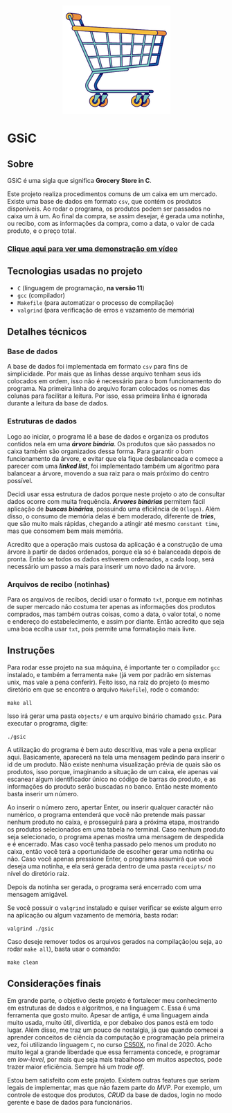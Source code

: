 <div style="display: flex; justify-content: center; margin: 32px 0" >
  <img src="./assets/logo.png" alt="project logo" width="250" />
</div>

# GSiC

## Sobre

GSiC é uma sigla que significa **Grocery Store in C**.

Este projeto realiza procedimentos comuns de um caixa em um mercado. Existe uma base de dados em formato `csv`, que contém os produtos disponíveis. Ao rodar o programa, os produtos podem ser passados no caixa um à um. Ao final da compra, se assim desejar, é gerada uma notinha, ou recibo, com as informações da compra, como a data, o valor de cada produto, e o preço total.

### [Clique aqui para ver uma demonstração em vídeo](https://drive.google.com/file/d/1yQ8eaLHOqkbEe810dovin0SWaka78f52/view?usp=sharing)

## Tecnologias usadas no projeto

- `C` (linguagem de programação, **na versão 11**)
- `gcc` (compilador)
- `Makefile` (para automatizar o processo de compilação)
- `valgrind` (para verificação de erros e vazamento de memória)

## Detalhes técnicos

### Base de dados

A base de dados foi implementada em formato `csv` para fins de simplicidade. Por mais que as linhas desse arquivo tenham seus ids colocados em ordem, isso não é necessário para o bom funcionamento do programa. Na primeira linha do arquivo foram colocados os nomes das colunas para facilitar a leitura. Por isso, essa primeira linha é ignorada durante a leitura da base de dados.

### Estruturas de dados

Logo ao iniciar, o programa lê a base de dados e organiza os produtos contidos nela em uma **_árvore binária_**. Os produtos que são passados no caixa também são organizados dessa forma. Para garantir o bom funcionamento da árvore, e evitar que ela fique desbalanceada e comece a parecer com uma **_linked list_**, foi implementado também um algoritmo para balancear a árvore, movendo a sua raiz para o mais próximo do centro possível.

Decidi usar essa estrutura de dados porque neste projeto o ato de consultar dados ocorre com muita frequência. **_Árvores binárias_** permitem fácil aplicação de **_buscas binárias_**, possuindo uma eficiência de `O(logn)`. Além disso, o consumo de memória delas é bem moderado, diferente de **_tries_**, que são muito mais rápidas, chegando a atingir até mesmo `constant time`, mas que consomem bem mais memória.

Acredito que a operação mais custosa da aplicação é a construção de uma árvore à partir de dados ordenados, porque ela só é balanceada depois de pronta. Então se todos os dados estiverem ordenados, a cada loop, será necessário um passo a mais para inserir um novo dado na árvore.

### Arquivos de recibo (notinhas) 

Para os arquivos de recibos, decidi usar o formato `txt`, porque em notinhas de super mercado não costuma ter apenas as informações dos produtos comprados, mas também outras coisas, como a data, o valor total, o nome e endereço do estabelecimento, e assim por diante. Então acredito que seja uma boa ecolha usar `txt`, pois permite uma formatação mais livre.


## Instruções

Para rodar esse projeto na sua máquina, é importante ter o compilador `gcc` instalado, e também a ferramenta `make` (já vem por padrão em sistemas unix, mas vale a pena conferir). Feito isso, na raiz do projeto (o mesmo diretório em que se encontra o arquivo `Makefile`), rode o comando:

```
make all
```

Isso irá gerar uma pasta `objects/` e um arquivo binário chamado `gsic`. Para executar o programa, digite:

```
./gsic
```

A utilização do programa é bem auto descritiva, mas vale a pena explicar aqui. Basicamente, aparecerá na tela uma mensagem pedindo para inserir o id de um produto. Não existe nenhuma visualização prévia de quais são os produtos, isso porque, imaginando a situação de um caixa, ele apenas vai escanear algum identificador único no código de barras do produto, e as informações do produto serão buscadas no banco. Então neste momento basta inserir um número.


Ao inserir o número zero, apertar Enter, ou inserir qualquer caractér não numérico, o programa entenderá que você não pretende mais passar nenhum produto no caixa, e prosseguirá para a próxima etapa, mostrando os produtos selecionados em uma tabela no terminal. Caso nenhum produto seja selecionado, o programa apenas mostra uma mensagem de despedida e é encerrado. Mas caso você tenha passado pelo menos um produto no caixa, então você terá a oportunidade de escolher gerar uma notinha ou não. Caso você apenas pressione Enter, o programa assumirá que você deseja uma notinha, e ela será gerada dentro de uma pasta `receipts/` no nível do diretório raiz.


Depois da notinha ser gerada, o programa será encerrado com uma mensagem amigável.


Se você possuir o `valgrind` instalado e quiser verificar se existe algum erro na aplicação ou algum vazamento de memória, basta rodar:

```
valgrind ./gsic
```

Caso deseje remover todos os arquivos gerados na compilação(ou seja, ao rodar `make all`), basta usar o comando:

```
make clean
```


## Considerações finais

Em grande parte, o objetivo deste projeto é fortalecer meu conhecimento em estruturas de dados e algoritmos, e na linguagem `C`. Essa é uma ferramenta que gosto muito. Apesar de antiga, é uma linguagem ainda muito usada, muito útil, divertida, e por debaixo dos panos está em todo lugar. Além disso, me traz um pouco de nostalgia, já que quando comecei a aprender conceitos de ciência da computação e programação pela primeira vez, foi utilizando linguagem `C`, no curso [CS50X](https://cs50.harvard.edu/x/2020/), no final de 2020. Acho muito legal a grande liberdade que essa ferramenta concede, e programar em _low-level_, por mais que seja mais trabalhoso em muitos aspectos, pode trazer maior eficiência. Sempre há um _trade off_.

Estou bem satisfeito com este projeto. Existem outras features que seriam legais de implementar, mas que não fazem parte do _MVP_. Por exemplo, um controle de estoque dos produtos, _CRUD_ da base de dados, login no modo gerente e base de dados para funcionários.